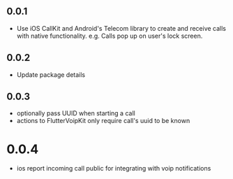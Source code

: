 ## 0.0.1

* Use iOS CallKit and Android's Telecom library to create and receive calls with native functionality. e.g. Calls pop up on user's lock screen.

## 0.0.2

* Update package details

## 0.0.3

* optionally pass UUID when starting a call
* actions to FlutterVoipKit only require call's uuid to be known

# 0.0.4

* ios report incoming call public for integrating with voip notifications